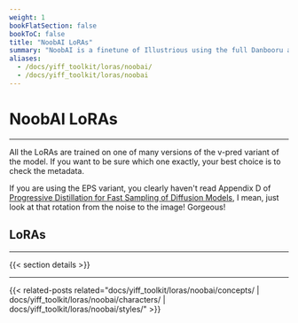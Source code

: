```yaml
---
weight: 1
bookFlatSection: false
bookToC: false
title: "NoobAI LoRAs"
summary: "NoobAI is a finetune of Illustrious using the full Danbooru and e621 datasets. There are two different versions of the model, one with `eps` and one with `v-prediction`. I'm currently training for the v-pred 0.65S version unless otherwise specified."
aliases:
  - /docs/yiff_toolkit/loras/noobai/
  - /docs/yiff_toolkit/loras/noobai
---
```


<!--markdownlint-disable MD025 -->

# NoobAI LoRAs

---

All the LoRAs are trained on one of many versions of the v-pred variant of the model. If you want to be sure which one exactly, your best choice is to check the metadata.

If you are using the EPS variant, you clearly haven't read Appendix D of [Progressive Distillation for Fast Sampling of Diffusion Models](https://arxiv.org/pdf/2202.00512), I mean, just look at that rotation from the noise to the image! Gorgeous!

## LoRAs

---

{{< section details >}}

---

<!--
HUGO_SEARCH_EXCLUDE_START
-->
{{< related-posts related="docs/yiff_toolkit/loras/noobai/concepts/ | docs/yiff_toolkit/loras/noobai/characters/ | docs/yiff_toolkit/loras/noobai/styles/" >}}
<!--
HUGO_SEARCH_EXCLUDE_END
-->
